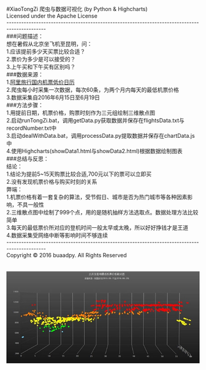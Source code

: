 #XiaoTongZi
爬虫与数据可视化 (by Python & Highcharts)<br>
Licensed under the Apache License<br>
----------------------------------------------------------------------------------------------<br>
###问题描述：<br>
想在暑假从北京坐飞机至昆明，问：<br>
1.应该提前多少天买票比较合适？<br>
2.票价为多少是可以接受的？<br>
3.上午买和下午买有区别吗？<br>
###数据来源：<br>
1.[阿里旅行国内机票低价日历](https://sjipiao.alitrip.com/flight_search_result.htm?searchBy=1277&tripType=0&depCityName=%B1%B1%BE%A9&depCity=&arrCityName=%C0%A5%C3%F7&arrCity=&depDate=2016-07-24&arrDate=)<br>
2.爬虫每小时采集一次数据，每次60条，为两个月内每天的最低机票价格<br>
3.数据采集自2016年6月15日至6月19日<br>
###方法步骤：<br>
1.用提前日期，机票价格，购票时刻作为三元组绘制三维散点图<br>
2.启动runTongZi.bat，调用getData.py获取数据并保存在flightsData.txt与recordNumber.txt中<br>
3.启动dealWithData.bat，调用processData.py提取数据并保存在chartData.js中<br>
4.使用Highcharts(showData1.html与showData2.html)根据数据绘制图表<br>
###总结与反思：<br>
结论：<br>
1.结论为提前5~15天购票比较合适,700元以下的票可以立即买<br>
2.没有发现机票价格与购买时刻的关系<br>
弊端：<br>
1.机票价格有着一套复杂的算法，受节假日、城市是否为热门城市等各种因素影响，不具一般性<br>
2.三维散点图中绘制了999个点，用的是随机抽样方法选取点。数据处理方法比较简单<br>
3.每天的最低票价所对应的登机时间一般太早或太晚，所以好好挣钱才是王道<br>
4.数据采集受网络中断等影响时间不够连续<br>
----------------------------------------------------------------------------------------------<br>
Copyright © 2016 buaadpy. All Rights Reserved<br>
<br>
<br>
![Version1.0](/release_v1.0.jpg)